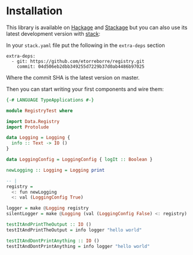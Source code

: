 # Installation

This library is available on [Hackage](https://hackage.haskell.org/package/registry) and [Stackage](https://www.stackage.org/lts-13.3/package/registry-0.1.2.2) but you can also use its latest development version with [stack](https://docs.haskellstack.org/en/stable/README):

In your `stack.yaml` file put the following in the `extra-deps` section
```
extra-deps:
  - git: https://github.com/etorreborre/registry.git
    commit: 04d506eb2dbb349255d7229b37d0ab4486b97025
```

Where the commit SHA is the latest version on master.

Then you can start writing your first components and wire them:
```haskell
{-# LANGUAGE TypeApplications #-}

module RegistryTest where

import Data.Registry
import Protolude

data Logging = Logging {
  info :: Text -> IO ()
}

data LoggingConfig = LoggingConfig { logIt :: Boolean }

newLogging :: Logging = Logging print

-- |
registry =
  <: fun newLogging
  <: val (LoggingConfig True)

logger = make @Logging registry
silentLogger = make @Logging (val (LoggingConfig False) <: registry)

testItAndPrintTheOutput :: IO ()
testItAndPrintTheOutput = info logger "hello world"

testItAndDontPrintAnything :: IO ()
testItAndDontPrintAnything = info logger "hello world"
```
